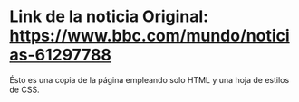 # Link de la noticia Original: https://www.bbc.com/mundo/noticias-61297788

Ésto es una copia de la página empleando solo HTML y una hoja de estilos de CSS.
